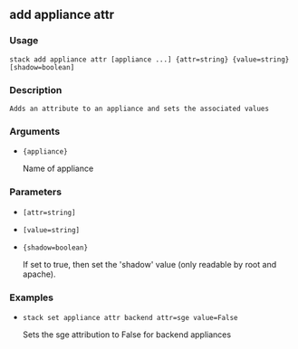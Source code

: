 ## add appliance attr

### Usage

`stack add appliance attr [appliance ...] {attr=string} {value=string} [shadow=boolean]`

### Description


	Adds an attribute to an appliance and sets the associated values 

	

### Arguments

* `{appliance}`

   Name of appliance


### Parameters
* `[attr=string]`
* `[value=string]`
* `{shadow=boolean}`

   If set to true, then set the 'shadow' value (only readable by root
	and apache).

### Examples

* `stack set appliance attr backend attr=sge value=False`

   Sets the sge attribution to False for backend appliances



